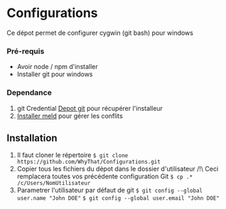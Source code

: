 # Configurations
Ce dépot permet de configurer cygwin (git bash) pour windows
### Pré-requis
* Avoir node / npm d'installer
* Installer git pour windows

### Dependance
1. git Credential
[Depot git](https://github.com/Microsoft/Git-Credential-Manager-for-Windows/releases) pour récupérer l'installeur
2. [Installer meld](http://meldmerge.org/) pour gérer les conflits

## Installation
1. Il faut cloner le répertoire 
```$ git clone https://github.com/WhyThat/Configurations.git```
2. Copier tous les fichiers du dépot dans le dossier d'utilisateur /!\ Ceci remplacera toutes vos précédente configuration Git 
```$ cp .* /c/Users/NomUtilisateur```
3. Parametrer l'utilisateur par défaut de git
```$ git config --global user.name "John DOE"```
```$ git config --global user.email "John DOE"```

